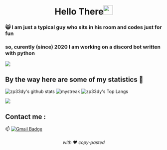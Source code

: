 <h1 align="center">Hello There<img src="https://github.com/souvikguria98/souvikguria98/blob/master/Hi.gif" width="30"> </h1>

### :smiley_cat: I am just a typical guy who sits in his room and codes just for fun

### so, curently (since) 2020 I am working on a discord bot written with python

<a href="https://www.youtube.com/watch?v=dQw4w9WgXcQ"><img src="https://user-images.githubusercontent.com/73097560/115834477-dbab4500-a447-11eb-908a-139a6edaec5c.gif"></a>

## By the way here are some of my statistics 🚀
![zp33dy's github stats](https://github-readme-stats.vercel.app/api?username=zp33dy&show_icons=true&theme=tokyonight)
<img src="https://github-readme-streak-stats.herokuapp.com/?user=zp33dy&theme=tokyonight" alt="mystreak"/>
![zp33dy's Top Langs](https://github-readme-stats.vercel.app/api/top-langs/?username=zp33dy&theme=tokyonight&layout=compact)

<a href="https://www.youtube.com/watch?v=dQw4w9WgXcQ"><img src="https://user-images.githubusercontent.com/73097560/115834477-dbab4500-a447-11eb-908a-139a6edaec5c.gif"></a>

## Contact me : 
📫 [![Gmail Badge](https://img.shields.io/badge/-paul.zenker.pz@gmail.com-blue?style=flat-roundedrectangle&logo=Gmail&logoColor=white&link=mailto:paul.zenker.pz@gmail.com)](paul.zenker.pz@gmail.com)


<h6 align="center">with ❤️ copy-pasted</h6>